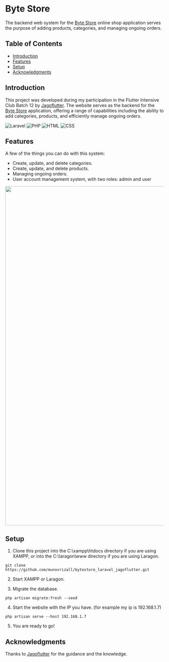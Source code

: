 # Byte Store  

The backend web system for the [Byte Store](https://github.com/munovrizall/bytestore_flutter_jagoflutter) online shop application serves the purpose of adding products, categories, and managing ongoing orders.

## Table of Contents

- [Introduction](#introduction)
- [Features](#features)
- [Setup](#setup)
- [Acknowledgments](#acknowledgments)

<!-- END doctoc generated TOC please keep comment here to allow auto update -->

## Introduction

This project was developed during my participation in the Flutter Intensive Club Batch 12 by [Jagoflutter](https://jagoflutter.com/). The website serves as the backend for the [Byte Store](https://github.com/munovrizall/bytestore_flutter_jagoflutter) application, offering a range of capabilities including the ability to add categories, products, and efficiently manage ongoing orders.

![Laravel](https://img.shields.io/badge/Built_with-Laravel-red.svg)
![PHP](https://img.shields.io/badge/Built_with-PHP-blue?logo=php)
![HTML](https://img.shields.io/badge/Built_with-HTML-orange?logo=html5)
![CSS](https://img.shields.io/badge/Built_with-CSS-blueviolet?logo=css3)

## Features

A few of the things you can do with this system:

- Create, update, and delete categories.
- Create, update, and delete products.
- Managing ongoing orders.
- User account management system, with two roles: admin and user

<p align="center">
  <img src = "https://i.imgur.com/lb76GGT.png" width=1080>
</p>

## Setup

1. Clone this project into the C:\xampp\htdocs directory if you are using XAMPP, or into the C:\laragon\www directory if you are using Laragon.

```
git clone https://github.com/munovrizall/bytestore_laravel_jagoflutter.git
```

2. Start XAMPP or Laragon.

3. Migrate the database.

```
php artisan migrate:fresh --seed
```

4. Start the website with the IP you have. (for example my ip is 192.168.1.7)

```
php artisan serve --host 192.168.1.7
```

5. You are ready to go!

## Acknowledgments

Thanks to [Jagoflutter](https://jagoflutter.com/) for the guidance and the knowledge.

